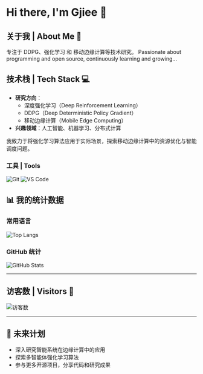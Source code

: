 # Hi there, I'm Gjiee 👋

## 关于我 | About Me 🚀
专注于 DDPG、强化学习 和 移动边缘计算等技术研究。
Passionate about programming and open source, continuously learning and growing...

## 技术栈 | Tech Stack 💻

- **研究方向**：
  - 深度强化学习（Deep Reinforcement Learning）
  - DDPG（Deep Deterministic Policy Gradient）
  - 移动边缘计算（Mobile Edge Computing）  
- **兴趣领域**：人工智能、机器学习、分布式计算  

我致力于将强化学习算法应用于实际场景，探索移动边缘计算中的资源优化与智能调度问题。


### 工具 | Tools
![Git](https://img.shields.io/badge/-Git-F05032?style=flat&logo=Git&logoColor=white)
![VS Code](https://img.shields.io/badge/-VS%20Code-007ACC?style=flat&logo=Visual-Studio-Code&logoColor=white)


## 📊 我的统计数据

### 常用语言

![Top Langs](https://github-readme-stats.vercel.app/api/top-langs/?username=gjiee&layout=compact&theme=radical)

### GitHub 统计

![GitHub Stats](https://github-readme-stats.vercel.app/api?username=gjiee&show_icons=true&theme=radical)

---
## 访客数 | Visitors 👀
![访客数](https://profile-counter.glitch.me/Luosmallrui/count.svg)

---
## 🌱 未来计划

- 深入研究智能系统在边缘计算中的应用  
- 探索多智能体强化学习算法  
- 参与更多开源项目，分享代码和研究成果  
